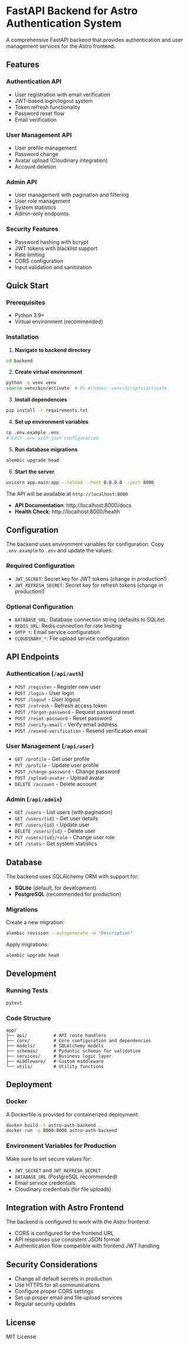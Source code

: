# FastAPI Backend for Astro Authentication System

A comprehensive FastAPI backend that provides authentication and user management services for the Astro frontend.

## Features

### Authentication API
- User registration with email verification
- JWT-based login/logout system
- Token refresh functionality
- Password reset flow
- Email verification

### User Management API
- User profile management
- Password change
- Avatar upload (Cloudinary integration)
- Account deletion

### Admin API
- User management with pagination and filtering
- User role management
- System statistics
- Admin-only endpoints

### Security Features
- Password hashing with bcrypt
- JWT tokens with blacklist support
- Rate limiting
- CORS configuration
- Input validation and sanitization

## Quick Start

### Prerequisites
- Python 3.9+
- Virtual environment (recommended)

### Installation

1. **Navigate to backend directory**
```bash
cd backend
```

2. **Create virtual environment**
```bash
python -m venv venv
source venv/bin/activate  # On Windows: venv\Scripts\activate
```

3. **Install dependencies**
```bash
pip install -r requirements.txt
```

4. **Set up environment variables**
```bash
cp .env.example .env
# Edit .env with your configuration
```

5. **Run database migrations**
```bash
alembic upgrade head
```

6. **Start the server**
```bash
uvicorn app.main:app --reload --host 0.0.0.0 --port 8000
```

The API will be available at `http://localhost:8000`

- **API Documentation**: http://localhost:8000/docs
- **Health Check**: http://localhost:8000/health

## Configuration

The backend uses environment variables for configuration. Copy `.env.example` to `.env` and update the values:

### Required Configuration
- `JWT_SECRET`: Secret key for JWT tokens (change in production!)
- `JWT_REFRESH_SECRET`: Secret key for refresh tokens (change in production!)

### Optional Configuration
- `DATABASE_URL`: Database connection string (defaults to SQLite)
- `REDIS_URL`: Redis connection for rate limiting
- `SMTP_*`: Email service configuration
- `CLOUDINARY_*`: File upload service configuration

## API Endpoints

### Authentication (`/api/auth`)
- `POST /register` - Register new user
- `POST /login` - User login
- `POST /logout` - User logout
- `POST /refresh` - Refresh access token
- `POST /forgot-password` - Request password reset
- `POST /reset-password` - Reset password
- `POST /verify-email` - Verify email address
- `POST /resend-verification` - Resend verification email

### User Management (`/api/user`)
- `GET /profile` - Get user profile
- `PUT /profile` - Update user profile
- `POST /change-password` - Change password
- `POST /upload-avatar` - Upload avatar
- `DELETE /account` - Delete account

### Admin (`/api/admin`)
- `GET /users` - List users (with pagination)
- `GET /users/{id}` - Get user details
- `PUT /users/{id}` - Update user
- `DELETE /users/{id}` - Delete user
- `PUT /users/{id}/role` - Change user role
- `GET /stats` - Get system statistics

## Database

The backend uses SQLAlchemy ORM with support for:
- **SQLite** (default, for development)
- **PostgreSQL** (recommended for production)

### Migrations

Create a new migration:
```bash
alembic revision --autogenerate -m "Description"
```

Apply migrations:
```bash
alembic upgrade head
```

## Development

### Running Tests
```bash
pytest
```

### Code Structure
```
app/
├── api/          # API route handlers
├── core/         # Core configuration and dependencies
├── models/       # SQLAlchemy models
├── schemas/      # Pydantic schemas for validation
├── services/     # Business logic layer
├── middleware/   # Custom middleware
└── utils/        # Utility functions
```

## Deployment

### Docker
A Dockerfile is provided for containerized deployment:

```bash
docker build -t astro-auth-backend .
docker run -p 8000:8000 astro-auth-backend
```

### Environment Variables for Production
Make sure to set secure values for:
- `JWT_SECRET` and `JWT_REFRESH_SECRET`
- `DATABASE_URL` (PostgreSQL recommended)
- Email service credentials
- Cloudinary credentials (for file uploads)

## Integration with Astro Frontend

The backend is configured to work with the Astro frontend:
- CORS is configured for the frontend URL
- API responses use consistent JSON format
- Authentication flow compatible with frontend JWT handling

## Security Considerations

- Change all default secrets in production
- Use HTTPS for all communications
- Configure proper CORS settings
- Set up proper email and file upload services
- Regular security updates

## License

MIT License